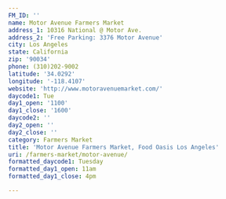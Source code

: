```yaml
---
FM_ID: ''
name: Motor Avenue Farmers Market
address_1: 10316 National @ Motor Ave.
address_2: 'Free Parking: 3376 Motor Avenue'
city: Los Angeles
state: California
zip: '90034'
phone: (310)202-9002
latitude: '34.0292'
longitude: '-118.4107'
website: 'http://www.motoravenuemarket.com/'
daycode1: Tue
day1_open: '1100'
day1_close: '1600'
daycode2: ''
day2_open: ''
day2_close: ''
category: Farmers Market
title: 'Motor Avenue Farmers Market, Food Oasis Los Angeles'
uri: /farmers-market/motor-avenue/
formatted_daycode1: Tuesday
formatted_day1_open: 11am
formatted_day1_close: 4pm

---
```

